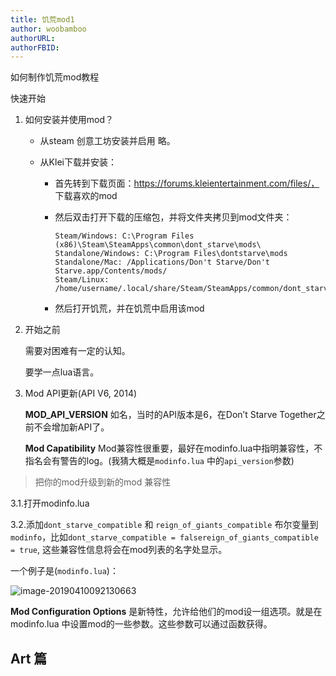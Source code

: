 ```yaml
---
title: 饥荒mod1
author: woobamboo
authorURL:
authorFBID:
---
```


如何制作饥荒mod教程

<!--truncate-->






快速开始

1. 如何安装并使用mod？

     + 从steam 创意工坊安装并启用 略。

     + 从Klei下载并安装：
       + 首先转到下载页面：https://forums.kleientertainment.com/files/， 下载喜欢的mod

       + 然后双击打开下载的压缩包，并将文件夹拷贝到mod文件夹：

         ```
         Steam/Windows: C:\Program Files (x86)\Steam\SteamApps\common\dont_starve\mods\
         Standalone/Windows: C:\Program Files\dontstarve\mods
         Standalone/Mac: /Applications/Don't Starve/Don't Starve.app/Contents/mods/
         Steam/Linux: /home/username/.local/share/Steam/SteamApps/common/dont_starve/mods
         ```

       + 然后打开饥荒，并在饥荒中启用该mod

2. 开始之前

     需要对困难有一定的认知。

     要学一点lua语言。

3. Mod API更新(API V6, 2014)

   **MOD_API_VERSION** 如名，当时的API版本是6，在Don’t Starve Together之前不会增加新API了。

   **Mod Capatibility** Mod兼容性很重要，最好在modinfo.lua中指明兼容性，不指名会有警告的log。(我猜大概是`modinfo.lua` 中的`api_version`参数)

> 把你的mod升级到新的mod 兼容性

3.1.打开modinfo.lua

3.2.添加`dont_starve_compatible` 和 `reign_of_giants_compatible` 布尔变量到`modinfo`，比如`dont_starve_compatible = falsereign_of_giants_compatible = true`, 这些兼容性信息将会在mod列表的名字处显示。

一个例子是(`modinfo.lua`)：

![image-20190410092130663](..assets/2019-04/image-20190410092130663.png)

**Mod Configuration Options** 是新特性，允许给他们的mod设一组选项。就是在modinfo.lua 中设置mod的一些参数。这些参数可以通过函数获得。



## Art 篇





